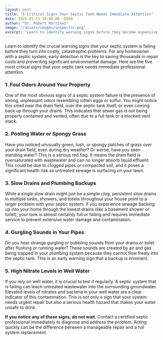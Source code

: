 ```yaml
---
layout: post
title: "5 Critical Signs Your Septic Tank Needs Immediate Attention"
date: 2025-01-15 10:00:00 -0500
author: "Dr. Robert Martinez"
image: "/assets/images/inspector.png"
excerpt: "Learn to identify warning signs before they become expensive problems. Early detection can save thousands in repair costs and prevent environmental damage."
---
```


Learn to identify the crucial warning signs that your septic system is failing before they turn into costly, catastrophic problems. For any homeowner with a septic system, early detection is the key to saving thousands in repair costs and preventing significant environmental damage. Here are the five most critical signs that your septic tank needs immediate professional attention.

### 1. Foul Odors Around Your Property

One of the most obvious signs of a septic system failure is the presence of strong, unpleasant odors resembling rotten eggs or sulfur. You might notice this smell near the drain field, over the septic tank itself, or even coming back up through your drains. This indicates that sewer gas is not being properly contained and vented, often due to a full tank or a blocked vent stack.

### 2. Pooling Water or Spongy Grass

Have you noticed unusually green, lush, or spongy patches of grass over your drain field, even during dry weather? Or worse, have you seen standing water? This is a serious red flag. It means the drain field is oversaturated with wastewater and can no longer absorb liquid effluent. This could be due to clogged pipes or compacted soil, and it poses a significant health risk as untreated sewage is surfacing on your lawn.

### 3. Slow Drains and Plumbing Backups

While a single slow drain might just be a simple clog, persistent slow drains in multiple sinks, showers, and toilets throughout your house point to a larger problem with your septic system. If you experience sewage backing up into your home through the lowest drains (like a basement shower or toilet), your tank is almost certainly full or failing and requires immediate service to prevent extensive water damage and contamination.

### 4. Gurgling Sounds in Your Pipes

Do you hear strange gurgling or bubbling sounds from your drains or toilet after flushing or running water? These sounds are created by air and gas being trapped in your plumbing system because they cannot flow freely into the septic tank. This is an early warning sign that a backup is imminent.

### 5. High Nitrate Levels in Well Water

If you rely on well water, it is crucial to test it regularly. A septic system that is failing can leach untreated wastewater into the surrounding groundwater. Elevated levels of nitrates and bacteria in your well water are a clear indicator of this contamination. This is not only a sign that your system needs urgent repair but also a serious health hazard that makes your water unsafe to drink.

**If you notice any of these signs, do not wait.** Contact a certified septic professional immediately to diagnose and address the problem. Acting quickly can be the difference between a manageable repair and a full system replacement.
